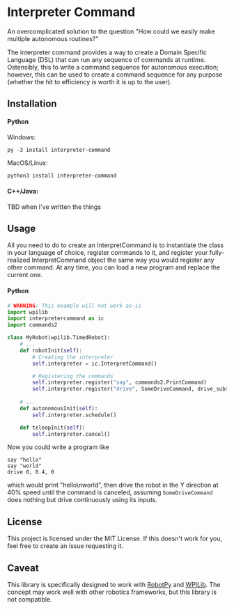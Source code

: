 # Interpreter Command

An overcomplicated solution to the question "How could we easily make multiple autonomous routines?"

The interpreter command provides a way to create a Domain Specific Language (DSL) that can run any sequence 
of commands at runtime. Ostensibly, this to write a command sequence for autonomous execution; however, this 
can be used to create a command sequence for any purpose (whether the hit to efficiency is worth it is up to 
the user).

## Installation

#### Python
Windows:
```batch
py -3 install interpreter-command
```
MacOS/Linux:
```bash
python3 install interpreter-command
```

#### C++/Java:
TBD when I've written the things

## Usage
All you need to do to create an InterpretCommand is to instantiate the
class in your language of choice, register commands to it, and 
register your fully-realized InterpretCommand object the same way you
would register any other command. At any time, you can load a new 
program and replace the current one.

#### Python
```python
# WARNING: This example will not work as-is
import wpilib
import interpretercommand as ic
import commands2

class MyRobot(wpilib.TimedRobot):
    # ... 
    def robotInit(self):
        # Creating the interpreter
        self.interpreter = ic.InterpretCommand()

        # Registering the commands
        self.interpreter.register("say", commands2.PrintCommand)
        self.interpreter.register("drive", SomeDriveCommand, drive_subsystem) # parameters: x, y, z
        
    # ...
    def autonomousInit(self):
        self.interpreter.schedule()

    def teleopInit(self):
        self.interpreter.cancel()
```

Now you could write a program like
```
say "hello"
say "world"
drive 0, 0.4, 0
```
which would print "hello\nworld", then drive the robot in the Y 
direction at 40% speed until the command is canceled, assuming
`SomeDriveCommand` does nothing but drive continuously using its
inputs.

## License
This project is licensed under the MIT License. If this doesn't work for you, feel free to create an issue requesting it.

## Caveat
This library is specifically designed to work with [RobotPy](https://robotpy.readthedocs.io/en/stable/) 
and [WPILib](https://docs.wpilib.org/en/stable/index.html). The concept may work well with other robotics 
frameworks, but this library is not compatible.